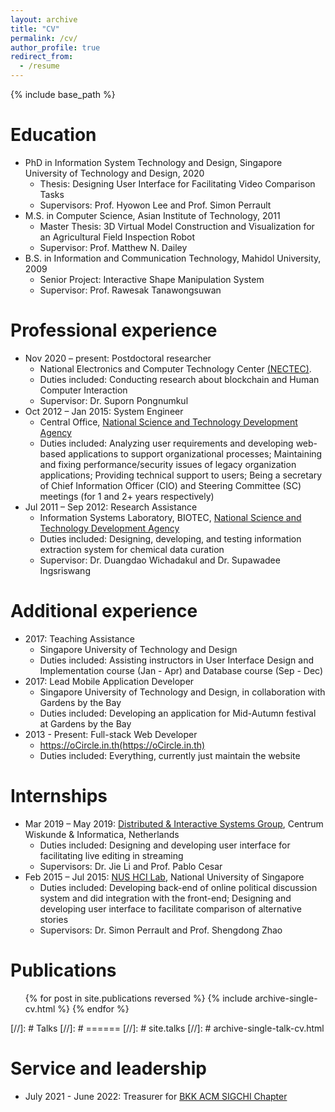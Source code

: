 ```yaml
---
layout: archive
title: "CV"
permalink: /cv/
author_profile: true
redirect_from:
  - /resume
---
```


{% include base_path %}

Education
======
* PhD in Information System Technology and Design, Singapore University of Technology and Design, 2020
  * Thesis: Designing User Interface for Facilitating Video Comparison Tasks
  * Supervisors: Prof. Hyowon Lee and Prof. Simon Perrault
* M.S. in Computer Science, Asian Institute of Technology, 2011
  * Master Thesis: 3D Virtual Model Construction and Visualization for an Agricultural Field Inspection Robot
  * Supervisor: Prof. Matthew N. Dailey
* B.S. in Information and Communication Technology, Mahidol University, 2009
  * Senior Project: Interactive Shape Manipulation System
  * Supervisor: Prof. Rawesak Tanawongsuwan 

Professional experience
======
* Nov 2020 – present: Postdoctoral researcher
  * National Electronics and Computer Technology Center [(NECTEC)](https://www.nectec.or.th/en/).
  * Duties included: Conducting research about blockchain and Human Computer Interaction
  * Supervisor: ‪Dr. Suporn Pongnumkul‬
* Oct 2012 – Jan 2015: System Engineer
  * Central Office, [National Science and Technology Development Agency](https://www.nstda.or.th/)
  * Duties included: Analyzing user requirements and developing web-based applications to support organizational processes; Maintaining  and fixing performance/security issues of legacy organization applications; Providing technical support to users; Being a secretary of Chief Information Officer (CIO) and Steering Committee (SC) meetings (for 1 and 2+ years respectively)
* Jul 2011 – Sep 2012: Research Assistance
  * Information Systems Laboratory, BIOTEC, [National Science and Technology Development Agency](https://www.nstda.or.th/)
  * Duties included: Designing, developing, and testing information extraction system for chemical data curation
  * Supervisor: ‪Dr. Duangdao Wichadakul and ‪Dr. Supawadee Ingsriswang 
  
Additional experience
======
* 2017: Teaching Assistance
  * Singapore University of Technology and Design
  * Duties included: Assisting instructors in User Interface Design and Implementation course (Jan - Apr) and Database course (Sep - Dec)
* 2017: Lead Mobile Application Developer
  * Singapore University of Technology and Design, in collaboration with Gardens by the Bay
  * Duties included: Developing an application for Mid-Autumn festival at Gardens by the Bay
* 2013 - Present:	Full-stack Web Developer
  * https://oCircle.in.th(https://oCircle.in.th)
  * Duties included: Everything, currently just maintain the website  
  
Internships
======
* Mar 2019 – May 2019: [Distributed & Interactive Systems Group](https://www.dis.cwi.nl/), Centrum Wiskunde & Informatica, Netherlands
  * Duties included: Designing and developing user interface for facilitating live editing in streaming 
  * Supervisors: Dr. Jie Li and Prof. Pablo Cesar
* Feb 2015 – Jul 2015: [NUS HCI Lab](http://www.nus-hci.org/), National University of Singapore
  * Duties included: Developing back-end of online political discussion system and did integration with the front-end; Designing and developing user interface to facilitate comparison of alternative stories 
  * Supervisors: Dr. Simon Perrault and Prof. Shengdong Zhao

Publications
======
  <ul>{% for post in site.publications reversed %}
    {% include archive-single-cv.html %}
  {% endfor %}</ul>
  
[//]: # Talks
[//]: # ======
[//]: # site.talks
[//]: # archive-single-talk-cv.html

Service and leadership
======
* July 2021 - June 2022: Treasurer for [BKK ACM SIGCHI Chapter](https://bkksigchi.acm.org/)
